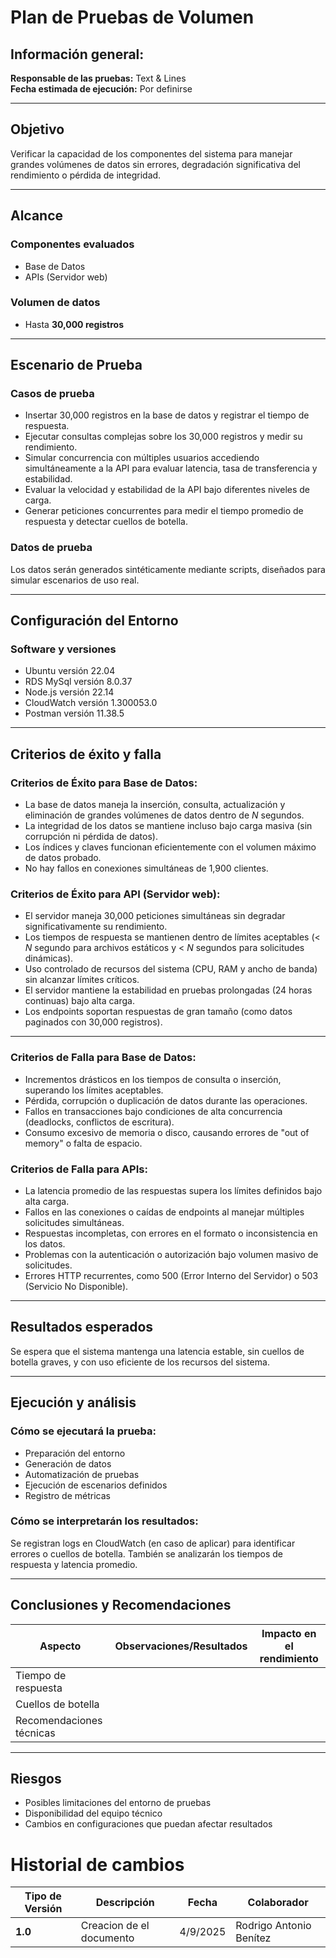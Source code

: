 # Plan de Pruebas de Volumen

## Información general:

**Responsable de las pruebas:** Text & Lines  
**Fecha estimada de ejecución:** Por definirse

---

## Objetivo

Verificar la capacidad de los componentes del sistema para manejar grandes volúmenes de datos sin errores, degradación significativa del rendimiento o pérdida de integridad.

---

## Alcance

### Componentes evaluados

- Base de Datos
- APIs (Servidor web)

### Volumen de datos

- Hasta **30,000 registros**

---

## Escenario de Prueba

### Casos de prueba

- Insertar 30,000 registros en la base de datos y registrar el tiempo de respuesta.
- Ejecutar consultas complejas sobre los 30,000 registros y medir su rendimiento.
- Simular concurrencia con múltiples usuarios accediendo simultáneamente a la API para evaluar latencia, tasa de transferencia y estabilidad.
- Evaluar la velocidad y estabilidad de la API bajo diferentes niveles de carga.
- Generar peticiones concurrentes para medir el tiempo promedio de respuesta y detectar cuellos de botella.

### Datos de prueba

Los datos serán generados sintéticamente mediante scripts, diseñados para simular escenarios de uso real.

---

## Configuración del Entorno

### Software y versiones

- Ubuntu versión 22.04
- RDS MySql versión 8.0.37
- Node.js versión 22.14
- CloudWatch versión 1.300053.0
- Postman versión 11.38.5

---

## Criterios de éxito y falla

### Criterios de Éxito para Base de Datos:

- La base de datos maneja la inserción, consulta, actualización y eliminación de grandes volúmenes de datos dentro de _N_ segundos.
- La integridad de los datos se mantiene incluso bajo carga masiva (sin corrupción ni pérdida de datos).
- Los índices y claves funcionan eficientemente con el volumen máximo de datos probado.
- No hay fallos en conexiones simultáneas de 1,900 clientes.

### Criterios de Éxito para API (Servidor web):

- El servidor maneja 30,000 peticiones simultáneas sin degradar significativamente su rendimiento.
- Los tiempos de respuesta se mantienen dentro de límites aceptables (< _N_ segundo para archivos estáticos y < _N_ segundos para solicitudes dinámicas).
- Uso controlado de recursos del sistema (CPU, RAM y ancho de banda) sin alcanzar límites críticos.
- El servidor mantiene la estabilidad en pruebas prolongadas (24 horas continuas) bajo alta carga.
- Los endpoints soportan respuestas de gran tamaño (como datos paginados con 30,000 registros).

---

### Criterios de Falla para Base de Datos:

- Incrementos drásticos en los tiempos de consulta o inserción, superando los límites aceptables.
- Pérdida, corrupción o duplicación de datos durante las operaciones.
- Fallos en transacciones bajo condiciones de alta concurrencia (deadlocks, conflictos de escritura).
- Consumo excesivo de memoria o disco, causando errores de "out of memory" o falta de espacio.

### Criterios de Falla para APIs:

- La latencia promedio de las respuestas supera los límites definidos bajo alta carga.
- Fallos en las conexiones o caídas de endpoints al manejar múltiples solicitudes simultáneas.
- Respuestas incompletas, con errores en el formato o inconsistencia en los datos.
- Problemas con la autenticación o autorización bajo volumen masivo de solicitudes.
- Errores HTTP recurrentes, como 500 (Error Interno del Servidor) o 503 (Servicio No Disponible).

---

## Resultados esperados

Se espera que el sistema mantenga una latencia estable, sin cuellos de botella graves, y con uso eficiente de los recursos del sistema.

---

## Ejecución y análisis

### Cómo se ejecutará la prueba:

- Preparación del entorno
- Generación de datos
- Automatización de pruebas
- Ejecución de escenarios definidos
- Registro de métricas

### Cómo se interpretarán los resultados:

Se registran logs en CloudWatch (en caso de aplicar) para identificar errores o cuellos de botella. También se analizarán los tiempos de respuesta y latencia promedio.

---

## Conclusiones y Recomendaciones

| Aspecto                  | Observaciones/Resultados | Impacto en el rendimiento |
| ------------------------ | ------------------------ | ------------------------- |
| Tiempo de respuesta      |                          |                           |
| Cuellos de botella       |                          |                           |
| Recomendaciones técnicas |                          |                           |

---

## Riesgos

- Posibles limitaciones del entorno de pruebas
- Disponibilidad del equipo técnico
- Cambios en configuraciones que puedan afectar resultados

# Historial de cambios

| **Tipo de Versión** | **Descripción**          | **Fecha** | **Colaborador**         |
| ------------------- | ------------------------ | --------- | ----------------------- |
| **1.0**             | Creacion de el documento | 4/9/2025  | Rodrigo Antonio Benítez |
